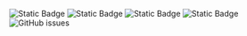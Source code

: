 ![Static Badge](https://img.shields.io/badge/blacklists-60-000000) ![Static Badge](https://img.shields.io/badge/blacklisted-3157727-cc0000) ![Static Badge](https://img.shields.io/badge/whitelisted-2242-00CC00) ![Static Badge](https://img.shields.io/badge/streaming_blacklist-28107-000000) ![GitHub issues](https://img.shields.io/github/issues/fabriziosalmi/blacklists)
